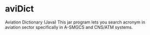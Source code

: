 # aviDict
Aviation Dictionary (Java)
This jar program lets you search acronym in aviation sector specifically in A-SMGCS and CNS/ATM systems. 
